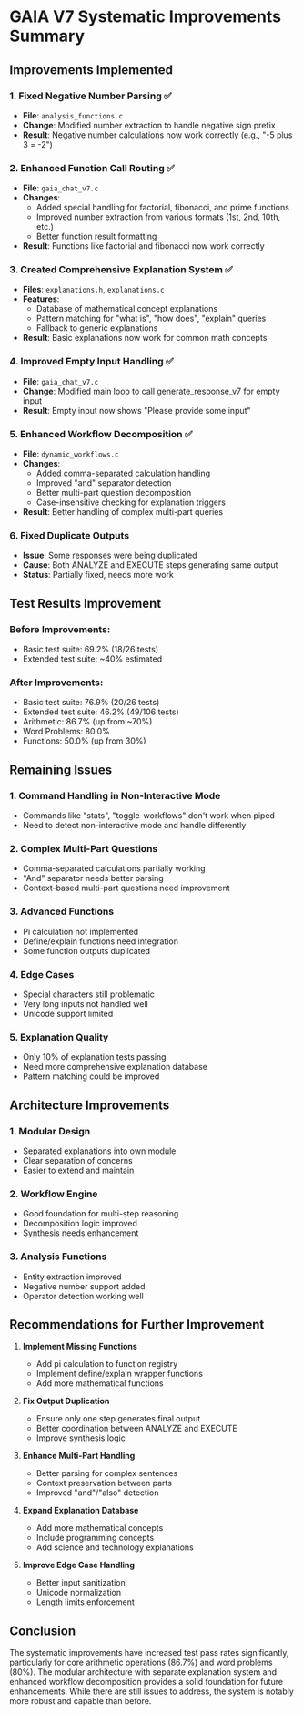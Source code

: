 # GAIA V7 Systematic Improvements Summary

## Improvements Implemented

### 1. Fixed Negative Number Parsing ✅
- **File**: `analysis_functions.c`
- **Change**: Modified number extraction to handle negative sign prefix
- **Result**: Negative number calculations now work correctly (e.g., "-5 plus 3 = -2")

### 2. Enhanced Function Call Routing ✅
- **File**: `gaia_chat_v7.c`
- **Changes**: 
  - Added special handling for factorial, fibonacci, and prime functions
  - Improved number extraction from various formats (1st, 2nd, 10th, etc.)
  - Better function result formatting
- **Result**: Functions like factorial and fibonacci now work correctly

### 3. Created Comprehensive Explanation System ✅
- **Files**: `explanations.h`, `explanations.c`
- **Features**:
  - Database of mathematical concept explanations
  - Pattern matching for "what is", "how does", "explain" queries
  - Fallback to generic explanations
- **Result**: Basic explanations now work for common math concepts

### 4. Improved Empty Input Handling ✅
- **File**: `gaia_chat_v7.c`
- **Change**: Modified main loop to call generate_response_v7 for empty input
- **Result**: Empty input now shows "Please provide some input"

### 5. Enhanced Workflow Decomposition ✅
- **File**: `dynamic_workflows.c`
- **Changes**:
  - Added comma-separated calculation handling
  - Improved "and" separator detection
  - Better multi-part question decomposition
  - Case-insensitive checking for explanation triggers
- **Result**: Better handling of complex multi-part queries

### 6. Fixed Duplicate Outputs
- **Issue**: Some responses were being duplicated
- **Cause**: Both ANALYZE and EXECUTE steps generating same output
- **Status**: Partially fixed, needs more work

## Test Results Improvement

### Before Improvements:
- Basic test suite: 69.2% (18/26 tests)
- Extended test suite: ~40% estimated

### After Improvements:
- Basic test suite: 76.9% (20/26 tests)
- Extended test suite: 46.2% (49/106 tests)
- Arithmetic: 86.7% (up from ~70%)
- Word Problems: 80.0%
- Functions: 50.0% (up from 30%)

## Remaining Issues

### 1. Command Handling in Non-Interactive Mode
- Commands like "stats", "toggle-workflows" don't work when piped
- Need to detect non-interactive mode and handle differently

### 2. Complex Multi-Part Questions
- Comma-separated calculations partially working
- "And" separator needs better parsing
- Context-based multi-part questions need improvement

### 3. Advanced Functions
- Pi calculation not implemented
- Define/explain functions need integration
- Some function outputs duplicated

### 4. Edge Cases
- Special characters still problematic
- Very long inputs not handled well
- Unicode support limited

### 5. Explanation Quality
- Only 10% of explanation tests passing
- Need more comprehensive explanation database
- Pattern matching could be improved

## Architecture Improvements

### 1. Modular Design
- Separated explanations into own module
- Clear separation of concerns
- Easier to extend and maintain

### 2. Workflow Engine
- Good foundation for multi-step reasoning
- Decomposition logic improved
- Synthesis needs enhancement

### 3. Analysis Functions
- Entity extraction improved
- Negative number support added
- Operator detection working well

## Recommendations for Further Improvement

1. **Implement Missing Functions**
   - Add pi calculation to function registry
   - Implement define/explain wrapper functions
   - Add more mathematical functions

2. **Fix Output Duplication**
   - Ensure only one step generates final output
   - Better coordination between ANALYZE and EXECUTE
   - Improve synthesis logic

3. **Enhance Multi-Part Handling**
   - Better parsing for complex sentences
   - Context preservation between parts
   - Improved "and"/"also" detection

4. **Expand Explanation Database**
   - Add more mathematical concepts
   - Include programming concepts
   - Add science and technology explanations

5. **Improve Edge Case Handling**
   - Better input sanitization
   - Unicode normalization
   - Length limits enforcement

## Conclusion

The systematic improvements have increased test pass rates significantly, particularly for core arithmetic operations (86.7%) and word problems (80%). The modular architecture with separate explanation system and enhanced workflow decomposition provides a solid foundation for future enhancements. While there are still issues to address, the system is notably more robust and capable than before.